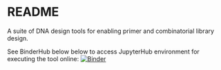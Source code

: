README
============================

A suite of DNA design tools for enabling primer and combinatorial library design. 

See BinderHub below below to access JupyterHub environment for executing the tool online:
[![Binder](https://mybinder.org/badge_logo.svg)](https://mybinder.org/v2/gh/arneckelmann/dna_design.git/HEAD)
